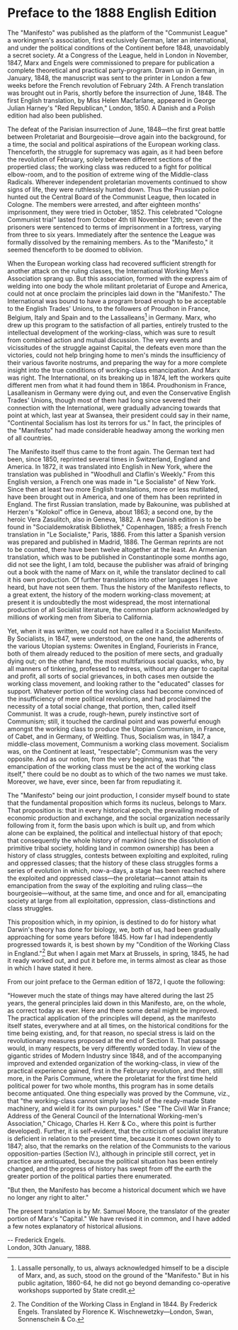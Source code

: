 # Preface to the 1888 English Edition

The "Manifesto" was published as the platform of the "Communist League" a workingmen's association, first exclusively German, later an international, and under the political conditions of the Continent before 1848, unavoidably a secret society. At a Congress of the League, held in London in November, 1847, Marx and Engels were commissioned to prepare for publication a complete theoretical and practical party-program. Drawn up in German, in January, 1848, the manuscript was sent to the printer in London a few weeks before the French revolution of February 24th. A French translation was brought out in Paris, shortly before the insurrection of June, 1848. The first English translation, by Miss Helen Macfarlane, appeared in George Julian Harney's "Red Republican," London, 1850. A Danish and a Polish edition had also been published.

The defeat of the Parisian insurrection of June, 1848—the first great battle between Proletariat and Bourgeoisie—drove again into the background, for a time, the social and political aspirations of the European working class. Thenceforth, the struggle for supremacy was again, as it had been before the revolution of February, solely between different sections of the propertied class; the working class was reduced to a fight for political elbow-room, and to the position of extreme wing of the Middle-class Radicals. Wherever independent proletarian movements continued to show signs of life, they were ruthlessly hunted down. Thus the Prussian police hunted out the Central Board of the Communist League, then located in Cologne. The members were arrested, and after eighteen months' imprisonment, they were tried in October, 1852. This celebrated "Cologne Communist trial" lasted from October 4th till November 12th; seven of the prisoners were sentenced to terms of imprisonment in a fortress, varying from three to six years. Immediately after the sentence the League was formally dissolved by the remaining members. As to the "Manifesto," it seemed thenceforth to be doomed to oblivion.

When the European working class had recovered sufficient strength for another attack on the ruling classes, the International Working Men's Association sprang up. But this association, formed with the express aim of welding into one body the whole militant proletariat of Europe and America, could not at once proclaim the principles laid down in the "Manifesto." The International was bound to have a program broad enough to be acceptable to the English Trades' Unions, to the followers of Proudhon in France, Belgium, Italy and Spain and to the Lassalleans[^1] in Germany. Marx, who drew up this program to the satisfaction of all parties, entirely trusted to the intellectual development of the working-class, which was sure to result from combined action and mutual discussion. The very events and vicissitudes of the struggle against Capital, the defeats even more than the victories, could not help bringing home to men's minds the insufficiency of their various favorite nostrums, and preparing the way for a more complete insight into the true conditions of working-class emancipation. And Marx was right. The International, on its breaking up in 1874, left the workers quite different men from what it had found them in 1864. Proudhonism in France, Lasalleanism in Germany were dying out, and even the Conservative English Trades' Unions, though most of them had long since severed their connection with the International, were gradually advancing towards that point at which, last year at Swansea, their president could say in their name, "Continental Socialism has lost its terrors for us." In fact, the principles of the "Manifesto" had made considerable headway among the working men of all countries.

The Manifesto itself thus came to the front again. The German text had been, since 1850, reprinted several times in Switzerland, England and America. In 1872, it was translated into English in New York, where the translation was published in "Woodhull and Claflin's Weekly." From this English version, a French one was made in "Le Socialiste" of New York. Since then at least two more English translations, more or less mutilated, have been brought out in America, and one of them has been reprinted in England. The first Russian translation, made by Bakounine, was published at Herzen's "Kolokol" office in Geneva, about 1863; a second one, by the heroic Vera Zasulitch, also in Geneva, 1882. A new Danish edition is to be found in "Socialdemokratisk Bibliothek," Copenhagen, 1885; a fresh French translation in "Le Socialiste," Paris, 1886. From this latter a Spanish version was prepared and published in Madrid, 1886. The German reprints are not to be counted, there have been twelve altogether at the least. An Armenian translation, which was to be published in Constantinople some months ago, did not see the light, I am told, because the publisher was afraid of bringing out a book with the name of Marx on it, while the translator declined to call it his own production. Of further translations into other languages I have heard, but have not seen them. Thus the history of the Manifesto reflects, to a great extent, the history of the modern working-class movement; at present it is undoubtedly the most widespread, the most international production of all Socialist literature, the common platform acknowledged by millions of working men from Siberia to California.

Yet, when it was written, we could not have called it a Socialist Manifesto. By Socialists, in 1847, were understood, on the one hand, the adherents of the various Utopian systems: Owenites in England, Fourierists in France, both of them already reduced to the position of mere sects, and gradually dying out; on the other hand, the most multifarious social quacks, who, by all manners of tinkering, professed to redress, without any danger to capital and profit, all sorts of social grievances, in both cases men outside the working class movement, and looking rather to the "educated" classes for support. Whatever portion of the working class had become convinced of the insufficiency of mere political revolutions, and had proclaimed the necessity of a total social change, that portion, then, called itself Communist. It was a crude, rough-hewn, purely instinctive sort of Communism; still, it touched the cardinal point and was powerful enough amongst the working class to produce the Utopian Communism, in France, of Cabet, and in Germany, of Weitling. Thus, Socialism was, in 1847, a middle-class movement, Communism a working class movement. Socialism was, on the Continent at least, "respectable"; Communism was the very opposite. And as our notion, from the very beginning, was that "the emancipation of the working class must be the act of the working class itself," there could be no doubt as to which of the two names we must take. Moreover, we have, ever since, been far from repudiating it.

The "Manifesto" being our joint production, I consider myself bound to state that the fundamental proposition which forms its nucleus, belongs to Marx. That proposition is: that in every historical epoch, the prevailing mode of economic production and exchange, and the social organization necessarily following from it, form the basis upon which is built up, and from which alone can be explained, the political and intellectual history of that epoch; that consequently the whole history of mankind (since the dissolution of primitive tribal society, holding land in common ownership) has been a history of class struggles, contests between exploiting and exploited, ruling and oppressed classes; that the history of these class struggles forms a series of evolution in which, now-a-days, a stage has been reached where the exploited and oppressed class—the proletariat—cannot attain its emancipation from the sway of the exploiting and ruling class—the bourgeoisie—without, at the same time, and once and for all, emancipating society at large from all exploitation, oppression, class-distinctions and class struggles.

This proposition which, in my opinion, is destined to do for history what Darwin's theory has done for biology, we, both of us, had been gradually approaching for some years before 1845. How far I had independently progressed towards it, is best shown by my "Condition of the Working Class in England."[^2] But when I again met Marx at Brussels, in spring, 1845, he had it ready worked out, and put it before me, in terms almost as clear as those in which I have stated it here.

From our joint preface to the German edition of 1872, I quote the following:

"However much the state of things may have altered during the last 25 years, the general principles laid down in this Manifesto, are, on the whole, as correct today as ever. Here and there some detail might be improved. The practical application of the principles will depend, as the manifesto itself states, everywhere and at all times, on the historical conditions for the time being existing, and, for that reason, no special stress is laid on the revolutionary measures proposed at the end of Section II. That passage would, in many respects, be very differently worded today. In view of the gigantic strides of Modern Industry since 1848, and of the accompanying improved and extended organization of the working-class, in view of the practical experience gained, first in the February revolution, and then, still more, in the Paris Commune, where the proletariat for the first time held political power for two whole months, this program has in some details become antiquated. One thing especially was proved by the Commune, viz., that "the working-class cannot simply lay hold of the ready-made State machinery, and wield it for its own purposes." (See "The Civil War in France; Address of the General Council of the International Working-men's Association," Chicago, Charles H. Kerr & Co., where this point is further developed). Further, it is self-evident, that the criticism of socialist literature is deficient in relation to the present time, because it comes down only to 1847; also, that the remarks on the relation of the Communists to the various opposition-parties (Section IV.), although in principle still correct, yet in practice are antiquated, because the political situation has been entirely changed, and the progress of history has swept from off the earth the greater portion of the political parties there enumerated.

"But then, the Manifesto has become a historical document which we have no longer any right to alter."

The present translation is by Mr. Samuel Moore, the translator of the greater portion of Marx's "Capital." We have revised it in common, and I have added a few notes explanatory of historical allusions.

--  Frederick Engels.  
    London, 30th January, 1888. 
    


[^1]: Lassalle personally, to us, always acknowledged himself to be a disciple of Marx, and, as such, stood on the ground of the "Manifesto." But in his public agitation, 1860-64, he did not go beyond demanding co-operative workshops supported by State credit.

[^2]: The Condition of the Working Class in England in 1844. By Frederick Engels. Translated by Florence K. Wischnewetzky—London, Swan, Sonnenschein & Co.

